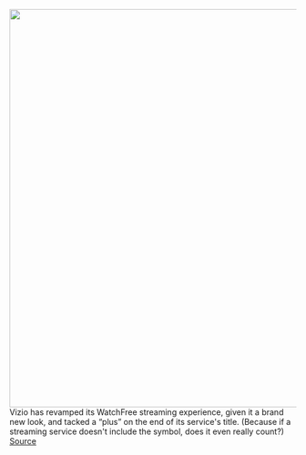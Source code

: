 <img src='https://cdn.vox-cdn.com/thumbor/wCbWNsAT9gkXQ0_26FJRgo-tuGU=/0x0:1038x642/1200x800/filters:focal(414x146:580x312)/cdn.vox-cdn.com/uploads/chorus_image/image/69669266/WF__1TV.0.png' width='700px' /><br/>
Vizio has revamped its WatchFree streaming experience, given it a brand new look, and tacked a “plus” on the end of its service's title. (Because if a streaming service doesn't include the symbol, does it even really count?)
<a href='https://www.theverge.com/2021/8/2/22606634/vizio-watchfree-plus-rebrand'> Source <a/>